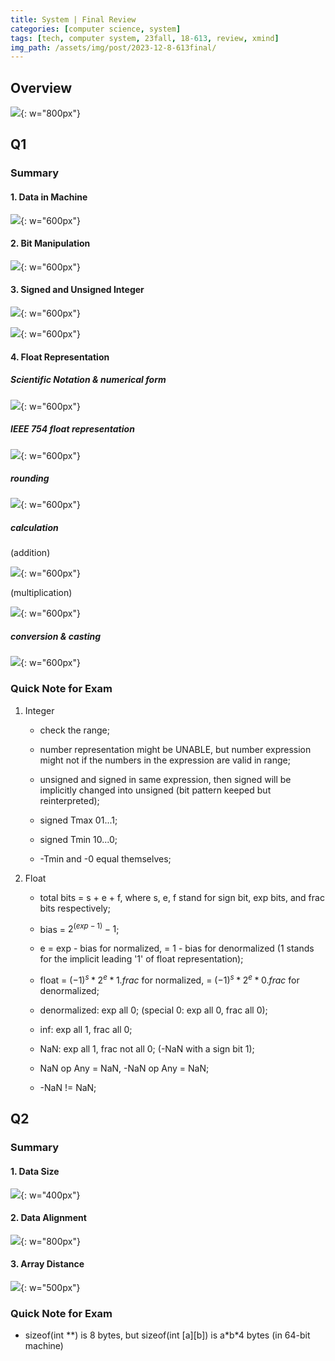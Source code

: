 ```yaml
---
title: System | Final Review
categories: [computer science, system]
tags: [tech, computer system, 23fall, 18-613, review, xmind]
img_path: /assets/img/post/2023-12-8-613final/
---
```


## Overview

![](overview.png){: w="800px"}

## Q1

### Summary

#### 1. Data in Machine

![](1basic.png){: w="600px"}

#### 2. Bit Manipulation

![](1bitmani.png){: w="600px"}

#### 3. Signed and Unsigned Integer

![](1int1.png){: w="600px"}

![](1int2.png){: w="600px"}


#### 4. Float Representation

##### Scientific Notation & numerical form

![](1float1.png){: w="600px"}

##### IEEE 754 float representation

![](1float2.png){: w="600px"}

##### rounding

![](1float3.png){: w="600px"}

##### calculation

(addition)

![](1float4.png){: w="600px"}

(multiplication)

![](1float5.png){: w="600px"}

##### conversion & casting

![](1float6.png){: w="600px"}


### Quick Note for Exam

1. Integer
    
    - check the range; 
    
    - number representation might be UNABLE, but number expression might not if the numbers in the expression are valid in range;
    
    - unsigned and signed in same expression, then signed will be implicitly changed into unsigned (bit pattern keeped but reinterpreted);

    - signed Tmax 01...1;

    - signed Tmin 10...0;

    - -Tmin and -0 equal themselves;

2. Float

    - total bits = s + e + f, where s, e, f stand for sign bit, exp bits, and frac bits respectively;

    - bias = $2^(exp-1) - 1$;

    - e = exp - bias for normalized, = 1 - bias for denormalized (1 stands for the implicit leading '1' of float representation);

    - float = $(-1)^s * 2^e * 1.frac$ for normalized, = $(-1)^s * 2^e * 0.frac$ for denormalized;

    - denormalized: exp all 0; (special 0: exp all 0, frac all 0);

    - inf: exp all 1, frac all 0;

    - NaN: exp all 1, frac not all 0; (-NaN with a sign bit 1);

    - NaN op Any = NaN, -NaN op Any = NaN;

    - -NaN != NaN;

## Q2

### Summary

#### 1. Data Size

![](2datasize.png){: w="400px"}

#### 2. Data Alignment

![](2dataali.png){: w="800px"}

#### 3. Array Distance

![](2arrdis.png){: w="500px"}

### Quick Note for Exam

- sizeof(int \*\*) is 8 bytes, but sizeof(int [a][b]) is a\*b\*4 bytes (in 64-bit machine)




